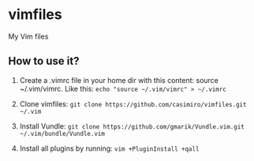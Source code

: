 vimfiles
========

My Vim files

## How to use it?

1. Create a .vimrc file in your home dir with this content: source ~/.vim/vimrc.
Like this: `echo "source ~/.vim/vimrc" > ~/.vimrc`

2. Clone vimfiles:
`git clone https://github.com/casimiro/vimfiles.git ~/.vim`

3. Install Vundle:
`git clone https://github.com/gmarik/Vundle.vim.git ~/.vim/bundle/Vundle.vim`

4. Install all plugins by running:
`vim +PluginInstall +qall`


